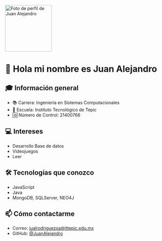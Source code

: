 <img src="https://avatars.githubusercontent.com/u/164282509?u=29aa4da0bd3c1eb0da8e67cd2e11f1792d2d2695&v=4&size=64" width="150" alt="Foto de perfil de Juan Alejandro" />

# 👋 Hola mi nombre es Juan Alejandro

## 🎓 Información general
- 📚 Carrera: Ingeniería en Sistemas Computacionales
- 🏫 Escuela: Instituto Tecnológico de Tepic
- 🆔 Número de Control: 21400766

## 💻 Intereses
- Desarrollo Base de datos
- Videojuegos
- Leer

## 🛠 Tecnologías que conozco
- JavaScript
- Java
- MongoDB, SQLServer, NEO4J

## 📫 Cómo contactarme
- Correo: jualrodriguezsa@ittepic.edu.mx
- GitHub: [@JuanAlejandro](https://github.com/JuanAlex147)